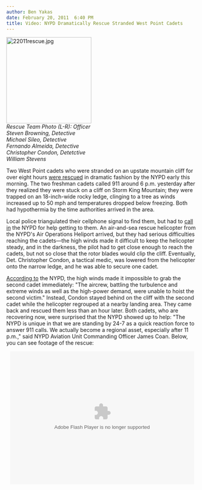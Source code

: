 ```yaml
---
author: Ben Yakas
date: February 20, 2011  6:40 PM
title: Video: NYPD Dramatically Rescue Stranded West Point Cadets
---
```


<p><span class="mt-enclosure mt-enclosure-image" style="display: inline;"> </span></p><div class="image-left" style=" width:224px; "> <img alt="22011rescue.jpg" src="https://web.archive.org/web/20130319051650im_/http://gothamist.com/attachments/jsaxena/22011rescue.jpg" width="224" height="227"> <br> <i>Rescue Team Photo (L-R): Officer Steven Browning, Detective Michael Sileo, Detective Fernando Almeida, Detective Christopher Condon, Detetctive William Stevens</i></div> <p></p>

<p>Two West Point cadets who were stranded on an upstate mountain cliff for over eight hours <a href="https://web.archive.org/web/20130319051650/http://newyork.cbslocal.com/2011/02/20/nypd-helicopter-brings-west-point-cadets-to-safety-in-dramatic-rescue/">were rescued</a> in dramatic fashion by the NYPD early this morning. The two freshman cadets called 911 around 6 p.m. yesterday after they realized they were stuck on a cliff on Storm King Mountain; they were trapped on an 18-inch-wide rocky ledge, clinging to a tree as winds increased up to 50 mph and temperatures dropped below freezing. Both had hypothermia by the time authorities arrived in the area. </p>

<p>Local police triangulated their cellphone signal to find them, but had to <a href="https://web.archive.org/web/20130319051650/http://abclocal.go.com/wabc/story?section=news/local/northern_suburbs&amp;id=7969683">call in</a> the NYPD for help getting to them. An air-and-sea rescue helicopter from the NYPD&apos;s Air Operations Heliport arrived, but they had serious difficulties reaching the cadets&#x2014;the high winds made it difficult to keep the helicopter steady, and in the darkness, the pilot had to get close enough to reach the cadets, but not so close that the rotor blades would clip the cliff. Eventually, Det. Christopher Condon, a tactical medic, was lowered from the helicopter onto the narrow ledge, and he was able to secure one cadet. </p>

<p><a href="https://web.archive.org/web/20130319051650/http://www.nydailynews.com/ny_local/2011/02/20/2011-02-20_west_point_cadets_saved_in_daring_rescue.html">According to</a> the NYPD, the high winds made it impossible to grab the second cadet immediately: &quot;The aircrew, battling the turbulence and extreme winds as well as the high-power demand, were unable to hoist the second victim.&quot; Instead, Condon stayed behind on the cliff with the second cadet while the helicopter regrouped at a nearby landing area. They came back and rescued them less than an hour later. Both cadets, who are recovering now, were surprised that the NYPD showed up to help: &quot;The NYPD is unique in that we are standing by 24-7 as a quick reaction force to answer 911 calls. We actually become a regional asset, especially after 11 p.m.,&quot; said NYPD Aviation Unit Commanding Officer James Coan. Below, you can see footage of the rescue:</p>

<div style="text-align: center;"><script src="https://web.archive.org/web/20130319051650js_/http://www.nydailynews.com/js/AC_RunActiveContent.js" type="text/javascript"></script><script type="text/javascript">AC_FL_RunContent('codebase','https://web.archive.org/web/20130319051650/http://download.macromedia.com/pub/shockwave/cabs/flash/swflash.cab#version=9,0,28,0','width','485','height','350','title','Video Player','src','https://web.archive.org/web/20130319051650/http://www.nydailynews.com/swf/video_player/vp_485_single_06092010', 'FlashVars', 'embedCode=pxb3IxMjpTbCmyZH3cKDVz21hxLLRoGP', 'quality','high', 'play', 'true', 'loop', 'true', 'allowFullScreen', 'true', 'pluginspage','https://web.archive.org/web/20130319051650/http://www.adobe.com/shockwave/download/download.cgi?P1_Prod_Version=ShockwaveFlash','movie','https://web.archive.org/web/20130319051650/http://www.nydailynews.com/swf/video_player/vp_485_single_06092010' );</script><noscript><object classid="clsid:D27CDB6E-AE6D-11cf-96B8-444553540000" codebase="https://web.archive.org/web/20130319051650oe_/http://download.macromedia.com/pub/shockwave/cabs/flash/swflash.cab#version=9,0,28,0" width="485" height="350" title="Video Player">  <param name="movie" value="http://www.nydailynews.com/swf/video_player/vp_485_single_06092010.swf"/>  <param name="quality" value="high"/>  <param name="flashvars" value="embedCode=pxb3IxMjpTbCmyZH3cKDVz21hxLLRoGP"/>  <embed src="https://web.archive.org/web/20130319051650oe_/http://www.nydailynews.com/swf/video_player/vp_485_single_06092010.swf" quality="high" flashvars="embedCode=pxb3IxMjpTbCmyZH3cKDVz21hxLLRoGP" pluginspage="http://www.adobe.com/shockwave/download/download.cgi?P1_Prod_Version=ShockwaveFlash" allowfullscreen="true" type="application/x-shockwave-flash" width="485" height="350"></embed></object></noscript></div>